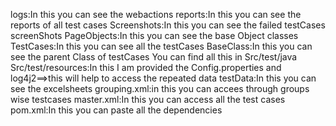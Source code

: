 logs:In this you can see the webactions
reports:In this you can see the reports of all test cases
Screenshots:In this you can see the failed testCases screenShots
PageObjects:In this you can see the base Object classes
TestCases:In this you can see all the testCases
BaseClass:In this you can see the parent Class of testCases
You can find all this in Src/test/java
Src/test/resources:In this I am provided the Config.properties and log4j2==>this will help to access the repeated data
testData:In this you can see the excelsheets
grouping.xml:in this you can accees through groups wise testcases
master.xml:In this you can access all the test cases
pom.xml:In this you can paste all the dependencies
